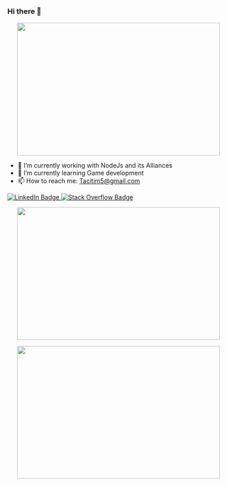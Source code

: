 ### Hi there 👋

<!--
**Tacit1/Tacit1** is a ✨ _special_ ✨ repository because its `README.md` (this file) appears on your GitHub profile.
--> 
<p align="center">
  <img width="460" height="300"        src="https://media2.giphy.com/media/v1.Y2lkPTc5MGI3NjExNGIwZmFhZTg0NmYxYmM1M2VjMTEyNzVjNDgyMWIwZmU0YTQ2Zjk2YiZjdD1n/qgQUggAC3Pfv687qPC/giphy.gif">
</p>

- 🔭 I’m currently working with NodeJs and its Alliances
- 🌱 I’m currently learning Game development 
- 📫 How to reach me: Tacitim5@gmail.com

<div id="badges">
  <a href="https://www.linkedin.com/in/tabarak-ali/">
    <img src="https://img.shields.io/badge/LinkedIn-blue?style=for-the-badge&logo=linkedin&logoColor=white" alt="LinkedIn Badge"/>
  </a>
  <a href="https://stackoverflow.com/users/11898295/themysterious">
    <img src="https://img.shields.io/badge/StackOverflow-black?style=for-the-badge&logo=stackoverflow&logoColor=white" alt="Stack Overflow Badge"/>
  </a>
</div>



<p align="center">
  <img width="460" height="300" src="https://github-readme-stats.vercel.app/api/top-langs/?username=Tacit1">
</p>

<p align="center">
  <img width="460" height="300" src="http://github-readme-streak-stats.herokuapp.com?user=Tacit1&theme=dark&background=000000">
</p>


